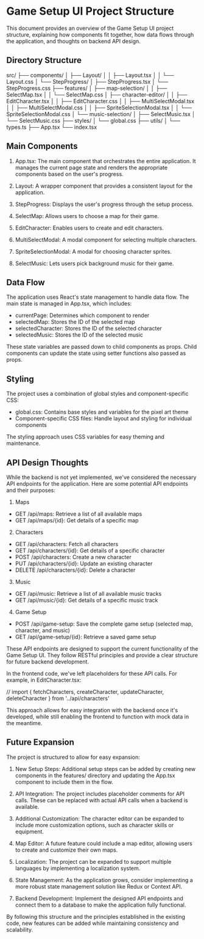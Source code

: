 # Game Setup UI Project Structure

This document provides an overview of the Game Setup UI project structure, explaining how components fit together, how data flows through the application, and thoughts on backend API design.

##  Directory Structure

src/
├── components/
│   ├── Layout/
│   │   ├── Layout.tsx
│   │   └── Layout.css
│   └── StepProgress/
│       ├── StepProgress.tsx
│       └── StepProgress.css
├── features/
│   ├── map-selection/
│   │   ├── SelectMap.tsx
│   │   └── SelectMap.css
│   ├── character-editor/
│   │   ├── EditCharacter.tsx
│   │   ├── EditCharacter.css
│   │   ├── MultiSelectModal.tsx
│   │   ├── MultiSelectModal.css
│   │   ├── SpriteSelectionModal.tsx
│   │   └── SpriteSelectionModal.css
│   └── music-selection/
│       ├── SelectMusic.tsx
│       └── SelectMusic.css
├── styles/
│   └── global.css
├── utils/
│   └── types.ts
├── App.tsx
└── index.tsx

## Main Components

1. App.tsx: The main component that orchestrates the entire application. It manages the current page state and renders the appropriate components based on the user's progress.

2. Layout: A wrapper component that provides a consistent layout for the application.

3. StepProgress: Displays the user's progress through the setup process.

4. SelectMap: Allows users to choose a map for their game.

5. EditCharacter: Enables users to create and edit characters.

6. MultiSelectModal: A modal component for selecting multiple characters.

7. SpriteSelectionModal: A modal for choosing character sprites.

8. SelectMusic: Lets users pick background music for their game.


## Data Flow

The application uses React's state management to handle data flow. The main state is managed in App.tsx, which includes:

- currentPage: Determines which component to render
- selectedMap: Stores the ID of the selected map
- selectedCharacter: Stores the ID of the selected character
- selectedMusic: Stores the ID of the selected music

These state variables are passed down to child components as props. Child components can update the state using setter functions also passed as props.


## Styling

The project uses a combination of global styles and component-specific CSS:

- global.css: Contains base styles and variables for the pixel art theme
- Component-specific CSS files: Handle layout and styling for individual components

The styling approach uses CSS variables for easy theming and maintenance.


## API Design Thoughts

While the backend is not yet implemented, we've considered the necessary API endpoints for the application. Here are some potential API endpoints and their purposes:

1. Maps
  - GET /api/maps: Retrieve a list of all available maps
  - GET /api/maps/{id}: Get details of a specific map

2. Characters
  - GET /api/characters: Fetch all characters
  - GET /api/characters/{id}: Get details of a specific character
  - POST /api/characters: Create a new character
  - PUT /api/characters/{id}: Update an existing character
  - DELETE /api/characters/{id}: Delete a character

3. Music
  - GET /api/music: Retrieve a list of all available music tracks
  - GET /api/music/{id}: Get details of a specific music track

4. Game Setup
  - POST /api/game-setup: Save the complete game setup (selected map, character, and music)
  - GET /api/game-setup/{id}: Retrieve a saved game setup

These API endpoints are designed to support the current functionality of the Game Setup UI. They follow RESTful principles and provide a clear structure for future backend development.

In the frontend code, we've left placeholders for these API calls. For example, in EditCharacter.tsx:

// import { fetchCharacters, createCharacter, updateCharacter, deleteCharacter } from '../api/characters'

This approach allows for easy integration with the backend once it's developed, while still enabling the frontend to function with mock data in the meantime.


## Future Expansion

The project is structured to allow for easy expansion:

1. New Setup Steps: Additional setup steps can be added by creating new components in the features/ directory and updating the App.tsx component to include them in the flow.

2. API Integration: The project includes placeholder comments for API calls. These can be replaced with actual API calls when a backend is available.

3. Additional Customization: The character editor can be expanded to include more customization options, such as character skills or equipment.

4. Map Editor: A future feature could include a map editor, allowing users to create and customize their own maps.

5. Localization: The project can be expanded to support multiple languages by implementing a localization system.

6. State Management: As the application grows, consider implementing a more robust state management solution like Redux or Context API.

7. Backend Development: Implement the designed API endpoints and connect them to a database to make the application fully functional.

By following this structure and the principles established in the existing code, new features can be added while maintaining consistency and scalability.